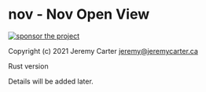 # nov - Nov Open View  
  
[![sponsor the project](https://img.shields.io/static/v1?label=Sponsor&message=%E2%9D%A4&logo=GitHub&link=https://github.com/sponsors/defcronyke)](https://github.com/sponsors/defcronyke)  
  
Copyright (c) 2021 Jeremy Carter <jeremy@jeremycarter.ca>  
  
Rust version  
  
Details will be added later.  
